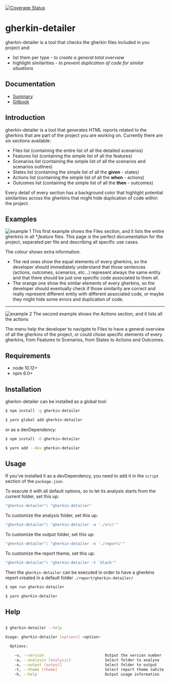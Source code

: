 [![Coverage Status](https://coveralls.io/repos/github/silversonicaxel/gherkin-detailer/badge.svg?branch=master)](https://coveralls.io/github/silversonicaxel/gherkin-detailer?branch=master)

# gherkin-detailer
gherkin-detailer is a tool that checks the gherkin files included in you project and:
* list them per type - _to create a general total overview_
* highlight similarities - _to prevent duplication of code for similar situations_

## Documentation
* [Summary](SUMMARY.md)
* [Gitbook](https://silversonicaxel.gitbook.io/gherkin-detailer/)

## Introduction
gherkin-detailer is a tool that generates HTML reports related to the gherkins that are part of the project you are working on. Currently there are six sections available:
* Files list (containing the entire list of all the detailed scenarios)
* Features list (containing the simple list of all the features)
* Scenarios list (containing the simple list of all the scenarios and scenarios outlines)
* States list (containing the simple list of all the **given** - states)
* Actions list (containing the simple list of all the **when** - actions)
* Outcomes list (containing the simple list of all the **then** - outcomes)

Every detail of every section has a background color that highlight potential similarities across the gherkins that might hide duplication of code within the project.

## Examples
![example 1](./example1.png "example 1")
This first example shows the Files section, and it lists the entire gherkins in all _*.feature_ files. This page is the perfect documentation for the project, separated per file and describing all specific use cases.

The colour shows extra information.
* The red ones show the equal elements of every gherkins, so the developer should immediately understand that those sentences (actions, outcomes, scenarios, etc...) represent always the same entity and that there should be just one specific code associated to them all.
* The orange one show the similar elements of every gherkins, so the developer should eventually check if those similarity are correct and really represent different entity with different associated code, or maybe they might hide some errors and duplication of code.

---

![example 2](./example2.png "example 2")
The second example shows the Actions section, and it lists all the actions

The menu help the developer to navigate to Files to have a general overview of all the gherkins of the project, or could chose specific elements of every gherkins, from Features to Scenarios, from States to Actions and Outcomes.


## Requirements
* node 10.12+
* npm 6.0+

## Installation
gherkin-detailer can be installed as a global tool:

```bash
$ npm install -g gherkin-detailer

$ yarn global add gherkin-detailer
```

or as a devDependency:

```bash
$ npm install -D gherkin-detailer

$ yarn add --dev gherkin-detailer
```

## Usage
If you've installed it as a devDependency, you need to add it in the `script` section of the `package.json`.

To execute it with all default options, so to let its analysis starts from the current folder, set this up:
```bash
"gherkin-detailer": "gherkin-detailer"
```

To customize the analysis folder, set this up:
```bash
"gherkin-detailer": "gherkin-detailer -a './src/'"
```

To customize the output folder, set this up:
```bash
"gherkin-detailer": "gherkin-detailer -o './report/'"
```

To customize the report theme, set this up:
```bash
"gherkin-detailer": "gherkin-detailer -t 'black'"
```


Then the `gherkin-detailer` can be executed in order to have a gherkins report created in a default folder `./report/gherkin-detailer/`

```bash
$ npm run gherkin-detailer

$ yarn gherkin-detailer
```

## Help
```bash

$ gherkin-detailer --help

Usage: gherkin-detailer [options] <option>

  Options:

    -v, --version                           Output the version number
    -a, --analysis [analysis]               Select folder to analyse
    -o, --output [output]                   Select folder to output
    -t, --theme [theme]                     Select report theme (white|black)
    -h, --help                              Output usage information

```
